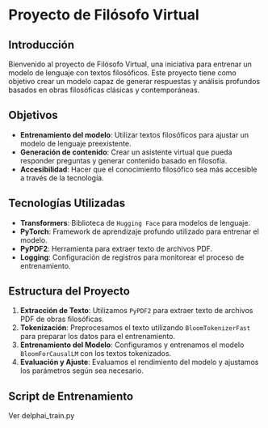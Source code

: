 # Proyecto de Filósofo Virtual

## Introducción

Bienvenido al proyecto de Filósofo Virtual, una iniciativa para entrenar un modelo de lenguaje con textos filosóficos. Este proyecto tiene como objetivo crear un modelo capaz de generar respuestas y análisis profundos basados en obras filosóficas clásicas y contemporáneas.

## Objetivos

- **Entrenamiento del modelo**: Utilizar textos filosóficos para ajustar un modelo de lenguaje preexistente.
- **Generación de contenido**: Crear un asistente virtual que pueda responder preguntas y generar contenido basado en filosofía.
- **Accesibilidad**: Hacer que el conocimiento filosófico sea más accesible a través de la tecnología.

## Tecnologías Utilizadas

- **Transformers**: Biblioteca de `Hugging Face` para modelos de lenguaje.
- **PyTorch**: Framework de aprendizaje profundo utilizado para entrenar el modelo.
- **PyPDF2**: Herramienta para extraer texto de archivos PDF.
- **Logging**: Configuración de registros para monitorear el proceso de entrenamiento.

## Estructura del Proyecto

1. **Extracción de Texto**: Utilizamos `PyPDF2` para extraer texto de archivos PDF de obras filosóficas.
2. **Tokenización**: Preprocesamos el texto utilizando `BloomTokenizerFast` para preparar los datos para el entrenamiento.
3. **Entrenamiento del Modelo**: Configuramos y entrenamos el modelo `BloomForCausalLM` con los textos tokenizados.
4. **Evaluación y Ajuste**: Evaluamos el rendimiento del modelo y ajustamos los parámetros según sea necesario.

## Script de Entrenamiento

Ver delphai_train.py